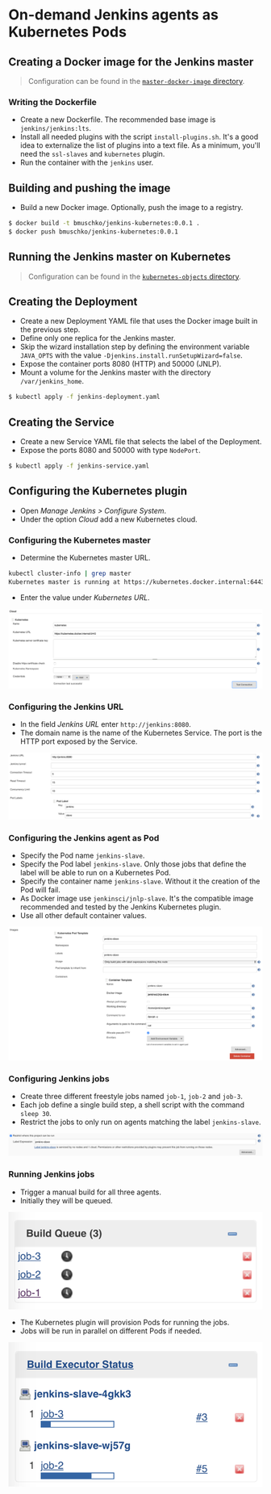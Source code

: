 # On-demand Jenkins agents as Kubernetes Pods

## Creating a Docker image for the Jenkins master

> Configuration can be found in the [`master-docker-image` directory](./master-docker-image).

### Writing the Dockerfile

* Create a new Dockerfile. The recommended base image is `jenkins/jenkins:lts`.
* Install all needed plugins with the script `install-plugins.sh`. It's a good idea to externalize the list of plugins into a text file. As a minimum, you'll need the `ssl-slaves` and `kubernetes` plugin.
* Run the container with the `jenkins` user.

## Building and pushing the image

* Build a new Docker image. Optionally, push the image to a registry.

```bash
$ docker build -t bmuschko/jenkins-kubernetes:0.0.1 .
$ docker push bmuschko/jenkins-kubernetes:0.0.1
```

## Running the Jenkins master on Kubernetes

> Configuration can be found in the [`kubernetes-objects` directory](./kubernetes-objects).

## Creating the Deployment

* Create a new Deployment YAML file that uses the Docker image built in the previous step.
* Define only one replica for the Jenkins master.
* Skip the wizard installation step by defining the environment variable `JAVA_OPTS` with the value `-Djenkins.install.runSetupWizard=false`.
* Expose the container ports 8080 (HTTP) and 50000 (JNLP).
* Mount a volume for the Jenkins master with the directory `/var/jenkins_home`.

```bash
$ kubectl apply -f jenkins-deployment.yaml
```

## Creating the Service

* Create a new Service YAML file that selects the label of the Deployment.
* Expose the ports 8080 and 50000 with type `NodePort`.

```bash
$ kubectl apply -f jenkins-service.yaml
```

## Configuring the Kubernetes plugin

* Open _Manage Jenkins > Configure System_.
* Under the option _Cloud_ add a new Kubernetes cloud.

### Configuring the Kubernetes master

* Determine the Kubernetes master URL.

```bash
kubectl cluster-info | grep master
Kubernetes master is running at https://kubernetes.docker.internal:6443
```

* Enter the value under _Kubernetes URL_.

![Kubernetes Master](./images/kubernetes-master.png)

### Configuring the Jenkins URL

* In the field _Jenkins URL_ enter `http://jenkins:8080`.
* The domain name is the name of the Kubernetes Service. The port is the HTTP port exposed by the Service.

![Jenkins URL](./images/jenkins-url.png)

### Configuring the Jenkins agent as Pod

* Specify the Pod name `jenkins-slave`.
* Specify the Pod label `jenkins-slave`. Only those jobs that define the label will be able to run on a Kubernetes Pod.
* Specify the container name `jenkins-slave`. Without it the creation of the Pod will fail.
* As Docker image use `jenkinsci/jnlp-slave`. It's the compatible image recommended and tested by the Jenkins Kubernetes plugin.
* Use all other default container values.

![Pod And Container Configuration](./images/pod-container-config.png)

### Configuring Jenkins jobs

* Create three different freestyle jobs named `job-1`, `job-2` and `job-3`.
* Each job define a single build step, a shell script with the command `sleep 30`.
* Restrict the jobs to only run on agents matching the label `jenkins-slave`.

![Label Restriction](./images/label-restriction.png)

### Running Jenkins jobs

* Trigger a manual build for all three agents.
* Initially they will be queued.

![Job Queue](./images/job-queue.png)

* The Kubernetes plugin will provision Pods for running the jobs.
* Jobs will be run in parallel on different Pods if needed.

![Build Executor Status](./images/build-executor-status.png)